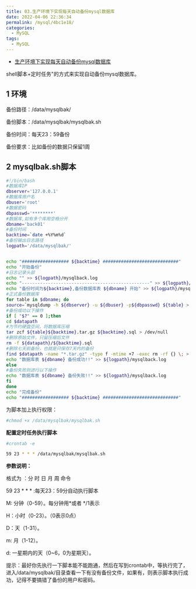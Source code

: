 ```yaml
---
title: 03.生产环境下实现每天自动备份mysql数据库
date: 2022-04-06 22:36:34
permalink: /mysql/4bc1e18/
categories:
  - MySQL
tags:
  - MySQL
---
```


- [生产环境下实现每天自动备份mysql数据库](https://blog.51cto.com/ganbing/2053583)

shell脚本+定时任务"的方式来实现自动备份mysql数据库。

## 1 环境

备份路径：/data/mysqlbak/

备份脚本：/data/mysqlbak/mysqlbak.sh

备份时间：每天23：59备份

备份要求：比如备份的数据只保留1周

## 2 mysqlbak.sh脚本

```bash
#!/bin/bash
#数据库IP
dbserver='127.0.0.1'
#数据库用户名
dbuser='root'
#数据密码
dbpasswd='********'
#数据库,如有多个库用空格分开
dbname='back01'
#备份时间
backtime=`date +%Y%m%d`
#备份输出日志路径
logpath='/data/mysqlbak/'


echo "################## ${backtime} #############################" 
echo "开始备份" 
#日志记录头部
echo "" >> ${logpath}/mysqlback.log
echo "-------------------------------------------------" >> ${logpath}/mysqlback.log
echo "备份时间为${backtime},备份数据库表 ${dbname} 开始" >> ${logpath}/mysqlback.log
#正式备份数据库
for table in $dbname; do
source=`mysqldump -h ${dbserver} -u ${dbuser} -p${dbpasswd} ${table} > ${logpath}/${backtime}.sql` 2>> ${logpath}/mysqlback.log;
#备份成功以下操作
if [ "$?" == 0 ];then
cd $datapath
#为节约硬盘空间，将数据库压缩
tar zcf ${table}${backtime}.tar.gz ${backtime}.sql > /dev/null
#删除原始文件，只留压缩后文件
rm -f ${datapath}/${backtime}.sql
#删除七天前备份，也就是只保存7天内的备份
find $datapath -name "*.tar.gz" -type f -mtime +7 -exec rm -rf {} \; > /dev/null 2>&1
echo "数据库表 ${dbname} 备份成功!!" >> ${logpath}/mysqlback.log
else
#备份失败则进行以下操作
echo "数据库表 ${dbname} 备份失败!!" >> ${logpath}/mysqlback.log
fi
done
echo "完成备份"
echo "################## ${backtime} #############################"
```

为脚本加上执行权限：

```bash
#chmod +x /data/mysqlbak/mysqlbak.sh
```

**配置定时任务执行脚本**

```bash
#crontab -e

59 23 * * * /data/mysqlbak/mysqlbak.sh
```

**参数说明：**

  格式为       ：分  时  日  月  周  命令

  59 23 * * *  :每天23：59分自动执行脚本  

  M: 分钟（0-59）。每分钟用*或者 */1表示

  H：小时（0-23）。（0表示0点）

  D：天（1-31）。

  m: 月（1-12）。

  d: 一星期内的天（0~6，0为星期天）。

提示：最好你先执行一下脚本能不能跑通，然后在写到crontab中，等执行完了，进入/data/mysqlbak/目录查看一下有没有备份文件，如果有，则表示脚本执行成功，记得不要搞错了备份的用户和密码。